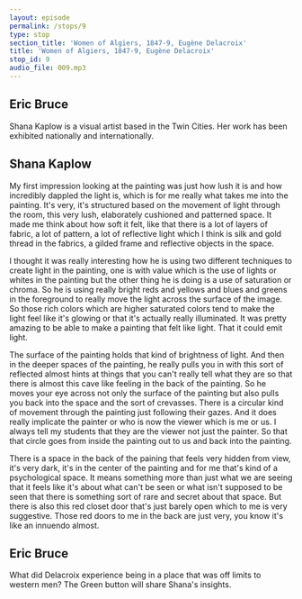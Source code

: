 ```yaml
---
layout: episode
permalink: /stops/9
type: stop
section_title: 'Women of Algiers, 1847-9, Eugène Delacroix'
title: 'Women of Algiers, 1847-9, Eugène Delacroix'
stop_id: 9
audio_file: 009.mp3
---
```


## Eric Bruce

Shana Kaplow is a visual artist based in the Twin Cities.  Her work has been exhibited nationally and internationally.

## Shana Kaplow

My first impression looking at the painting was just how lush it is and how incredibly dappled the light is, which is for me really what takes me into the painting.  It's very, it's structured based on the movement of light through the room, this very lush, elaborately cushioned and patterned space.  It made me think about how soft it felt, like that there is a lot of layers of fabric, a lot of pattern, a lot of reflective light which I think is silk and gold thread in the fabrics, a gilded frame and reflective objects in the space.

I thought it was really interesting how he is using two different techniques to create light in the painting, one is with value which is the use of lights or whites in the painting but the other thing he is doing is a use of saturation or chroma.  So he is using really bright reds and yellows and blues and greens in the foreground to really move the light across the surface of the image.  So those rich colors which are higher saturated colors tend to make the light feel like it's glowing or that it's actually really illuminated.  It was pretty amazing to be able to make a painting that felt like light.  That it could emit light.

The surface of the painting holds that kind of brightness of light.  And then in the deeper spaces of the painting, he really pulls you in with this sort of reflected almost hints at things that you can't really tell what they are so that there is almost this cave like feeling in the back of the painting.  So he moves your eye across not only the surface of the painting but also pulls you back into the space and the sort of crevasses.  There is a circular kind of movement through the painting just following their gazes.  And it does really implicate the painter or who is now the viewer which is me or us.  I always tell my students that they are the viewer not just the painter.  So that that circle goes from inside the painting out to us and back into the painting.

There is a space in the back of the paining that feels very hidden from view, it's very dark, it's in the center of the painting and for me that's kind of a psychological space.  It means something more than just what we are seeing that it feels like it's about what can't be seen or what isn't supposed to be seen that there is something sort of rare and secret about that space.  But there is also this red closet door that's just barely open which to me is very suggestive.  Those red doors to me in the back are just very, you know it's like an innuendo almost.

## Eric Bruce

What did Delacroix experience being in a place that was off limits to western men?  The Green button will share Shana's insights.
